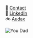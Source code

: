 👋 [Contact](mailto:richiebandrew@gmail.com)  
🔗 <a href="https://www.linkedin.com/in/richardandrew75/" target="_blank">LinkedIn</a>  
🚲 <a href="https://audax.uk/" target="_blank">Audax</a>

<img src=
"https://ribena75.github.io/richard.andrew/img/youdad.png"
        alt="You Dad"
        align="left">